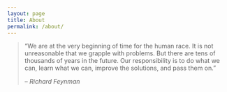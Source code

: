 ```yaml
---
layout: page
title: About
permalink: /about/
---
```


<amp-img width="600" height="300" layout="responsive" src="http://lorempixel.com/600/300/nature"></amp-img>

> “We are at the very beginning of time for the human race. It is
> not unreasonable that we grapple with problems. But there are tens
> of thousands of years in the future. Our responsibility is to do
> what we can, learn what we can, improve the solutions, and pass
> them on.”
> 
> – <cite>Richard Feynman</cite>

